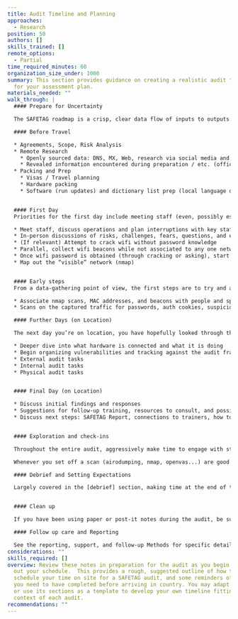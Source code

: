 ```yaml
---
title: Audit Timeline and Planning
approaches:
  - Research
position: 50
authors: []
skills_trained: []
remote_options:
  - Partial
time_required_minutes: 60
organization_size_under: 1000
summary: This section provides guidance on creating a realistic audit timeline
  for your assessment plan.
materials_needed: ""
walk_through: |
  #### Prepare for Uncertainty

  The SAFETAG roadmap is a crisp, clear data flow of inputs to outputs.  Reality, generally speaking, is less direct.  There are a few core parts of the audit process that force action, but others are more flexible.  Outcomes of your discussion and exploration of the network will also derail the process in impossible-to-predict ways.  The pre-audit interviews and your own contexts research, research on the organization, and preparation are meant to give you the best possible idea of what situation you'll walk in to, but even with all of that, frankly, shit happens.

  #### Before Travel

  * Agreements, Scope, Risk Analysis
  * Remote Research
    * Openly sourced data: DNS, MX, Web, research via social media and google
    * Revealed information encountered during preparation / etc. (office IP address?), nmap
  * Packing and Prep
    * Visas / Travel planning
    * Hardware packing
    * Software (run updates) and dictionary list prep (local language dictionaries, plus creation of a custom password list based on website keywords, addresses, and dates)


  #### First Day
  Priorities for the first day include meeting staff (even, possibly especially, for the more technical auditor).  There is a strong temptation to dive in and get started, but establishing connections with the staff - especially those you haven't met through interviews - is key.  You may discover hidden sources of talent or resistance, historical information, and new parts of the infrastructure or practices and policies that you may not have yet found.

  * Meet staff, discuss operations and plan interruptions with key staff
  * In-person discussions of risks, challenges, fears, questions, and experiences around digital security
  * (If relevant) Attempt to crack wifi without password knowledge
  * Parallel, collect wifi beacons while not associated to any one network (sending connection resets).
  * Once wifi password is obtained (through cracking or asking), start a capture of decrypted traffic and run it as long as possible for later analysis
  * Map out the “visible” network (nmap)


  #### Early steps
  From a data-gathering point of view, the first steps are to try and access the wireless network by password guessing, but also to connect to the network and capture traffic for analysis overnight.  This provides other views on the actual technology and services used on the network, different both from the management and IT view as well as other tools discussed by staff.

  * Associate nmap scans, MAC addresses, and beacons with people and specific systems, plus servers/networking hardware
  * Scans on the captured traffic for passwords, auth cookies, suspicious traffic, unencrypted connections

  #### Further Days (on Location)

  The next day you’re on location, you have hopefully looked through the research data you gathered, and have some specific follow-up things to investigate.  It’s also now time to start going through the audit tasks.

  * Deeper dive into what hardware is connected and what it is doing
  * Begin organizing vulnerabilities and tracking against the audit framework
  * External audit tasks
  * Internal audit tasks
  * Physical audit tasks


  #### Final Day (on Location)

  * Discuss initial findings and responses
  * Suggestions for follow-up training, resources to consult, and possibly targeted trainings for relevant staff (what is a secure password? How to communicate securely?)
  * Discuss next steps: SAFETAG Report, connections to trainers, how to seek help


  #### Exploration and check-ins

  Throughout the entire audit, aggressively make time to engage with staff - stop for coffee, eat lunch with them, have conversations.  This can be integrated in to other parts of the process, such as the user device assessments, as well as being completely independent and natural.  Having better connections with staff will make the group exercises, especially the risk assessment work, flow much better.

  Whenever you set off a scan (airodumping, nmap, openvas...) are good times to stand up and walk around.

  #### Debrief and Setting Expectations

  Largely covered in the [debrief] section, making time at the end of the (often hectic) audit week is very important to making sure the next few steps are absolutely clear in terms of timelines and communication protocols.


  #### Clean up

  If you have been using paper or post-it notes during the audit, be sure you securely destroy them (by shredding, burning, or tearing into small pieces) before you leave the site on the last day.  By the same token, any digital reports should be stored on secure media and securely deleted from all other locations.  See the [operational security section](https://LINKBEFORELAUNCH) and per-item notes for further details. Clean off any whiteboards used, and check any camera used to remove sensitive photos.

  #### Follow up care and Reporting

  See the reporting, support, and follow-up Methods for specific details here, but a series of check-ins with the organization to support their ability to respond to any incidents, understand further topics from the debrief, and to help provide them a timeline to expect the final report is valuable in maintaining their engagement post-audit to support the needed changes.
considerations: ""
skills_required: []
overview: Review these notes in preparation for the audit as you begin to map
  out your schedule.  This provides a rough, suggested outline of how to
  schedule your time on site for a SAFETAG audit, and some reminders of the work
  you need to have completed before arriving in country. You may adapt this plan
  or use its sections as a template to develop your own timeline fitting the
  context of each audit.
recommendations: ""
---
```

